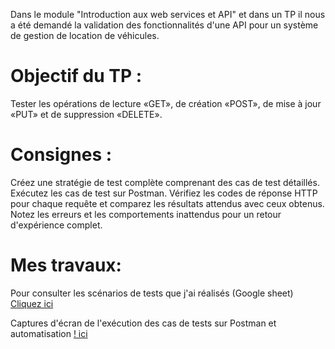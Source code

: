 Dans le module "Introduction aux web services et API" et dans un TP il nous a été demandé la validation des fonctionnalités d'une API pour un système de gestion de location de véhicules. 

# Objectif du TP :

Tester les opérations de lecture «GET», de création «POST», de mise à jour «PUT» et de suppression «DELETE».


# Consignes : 

Créez une stratégie de test complète comprenant des cas de test détaillés.
Exécutez les cas de test sur Postman.
Vérifiez les codes de réponse HTTP pour chaque requête et comparez les résultats attendus avec ceux obtenus.
Notez les erreurs et les comportements inattendus pour un retour d'expérience complet.

# Mes travaux: 
Pour consulter les scénarios de tests que j'ai réalisés  (Google sheet) [Cliquez ici](https://docs.google.com/spreadsheets/d/1HRS_lkFymDEF0G-zT_OSjWwb0k3PUhypqANurQVzRUs/edit?usp=sharing)

Captures d'écran de l'exécution des cas de tests sur Postman et automatisation [! ici](C:\Users\imeda\Pictures\Screenshots) 





